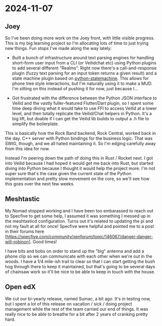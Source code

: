 # 2024-11-07

## Joey

So I've been doing more work on the Joey front, with little visible progress. This is my big learning project so I'm allocating lots of time to just trying new things. Fun stops I've made along the way lately:

- Built a bunch of infrastructure around text parsing engines for handling short-form user input from a CLI (or Veilidchat etc) using Python plugins to add several different "Realms". Right now there's a call-and-response plugin (fuzzy text parsing for an input token returns a given result) and a state machine plugin based on [python-statemachine](https://pypi.org/project/python-statemachine/). This allows for phone tree style interactions, but I'm naturally using it to make a MUD. I'm sitting on this instead of pushing it for now, just because I...

- Got frustrated with the difference between the Python JSON interface to Veilid and the vastly fuller-featured Flutter/Dart plugin, so I spent some time deep diving what it would take to use FFI to access Veilid at a lower level, and then totally replicate the Veilid/Chat helpers in Python. It's a big lift, but doable if I can get the Veilid lib builds to output a .h file to simplify the boilerplate.

This is basically how the Rock Band backend, Rock Central, worked back in the day. C++ server with Python bindings for the business logic. That was SWIG, though, and we all hated maintaining it. So I'm edging carefully away from this idea for now.

Instead I'm peering down the path of doing this in Rust / Rocket next. I got into Veilid because I had hoped it would get me back into Rust, but started diving into Python because I thought it would help the project more. I'm not super sure that's the case given the current state of the Python implementation and pretty slow movement on the core, so we'll see how this goes over the next few weeks.

## Meshtastic

My Nomad stopped working and I have been too embarassed to reach out to Specfive to get some help, I assumed it was something I messed up in the meshtasticd configuration. Turns out it's related to updating the pi and not my fault at all for once! Specfive were helpful and pointed me to a post in their forums here [https://specfive.com/community/xenforum/topic/146067/danger-danger-will-robinon]. Good times!

I have bits and bobs on order to stand up the "big" antenna and add a phone clip so we can communicate with each other when we're out in the woods. I have a 1/4 mile-ish trail to clear so that I can start getting the bush hog through there to keep it maintained, but that's going to be several days of chainsaw work so it'll be nice to be able to keep in touch with the house.

## Open edX

We cut our bi-yearly release, named Sumac, a bit ago. It's in testing now, but I spent a lot of this release on vacation / sick / doing project management while the rest of the team carried our end of things. It was really nice to be able to breathe for a bit after 2 years of cranking pretty hard.
